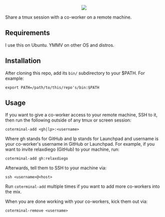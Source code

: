 <p align="center">
  <img src="https://raw.githubusercontent.com/relaxdiego/coterminal/main/logo.png">
</p>


Share a tmux session with a co-worker on a remote machine.


Requirements
------------

I use this on Ubuntu. YMMV on other OS and distros.


Installation
------------

After cloning this repo, add its `bin/` subdirectory to your $PATH. For example:

```
export PATH=/path/to/this/repo's/bin:$PATH
```


Usage
-----

If you want to give a co-worker access to your remote machine, SSH to it,
then run the following outside of any tmux or screen session:

```
coterminal-add <gh|lp>:<username>
```

Where gh stands for GitHub and lp stands for Launchpad and username is
your co-worker's username in GitHub or Launchpad. For example, if you
want to invite relaxdiego (GitHub) to your machine, run:

```
coterminal-add gh:relaxdiego
```


Afterwards, tell them to SSH to your machine via:

```
ssh <username>@<host>
```

Run `coterminal-add` multiple times if you want to add more co-workers
into the mix.


When you are done working with your co-workers, kick them out via:

```
coterminal-remove <username>
```
